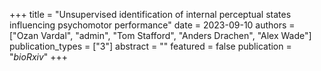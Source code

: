 +++
title = "Unsupervised identification of internal perceptual states influencing psychomotor performance"
date = 2023-09-10
authors = ["Ozan Vardal", "admin", "Tom Stafford", "Anders Drachen", "Alex Wade"]
publication_types = ["3"]
abstract = ""
featured = false
publication = "*bioRxiv*"
+++

